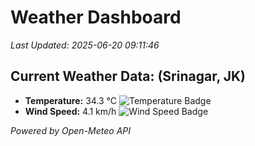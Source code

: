 
# Weather Dashboard

_Last Updated: 2025-06-20 09:11:46_

## Current Weather Data: (Srinagar, JK)
- **Temperature:** 34.3 °C ![Temperature Badge](https://img.shields.io/badge/Temperature-High%20Temp-orange)
- **Wind Speed:** 4.1 km/h ![Wind Speed Badge](https://img.shields.io/badge/Wind%20Speed-Light%20Wind-blue)

*Powered by Open-Meteo API*
